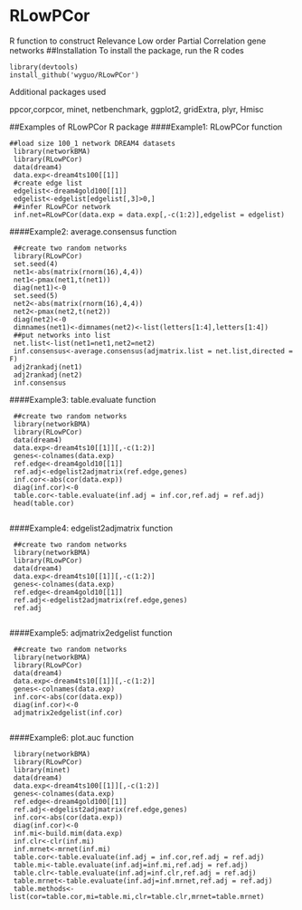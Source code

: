 # RLowPCor
R function to construct Relevance Low order Partial Correlation gene networks
##Installation
To install the package, run the R codes
```{r}
library(devtools)
install_github('wyguo/RLowPCor')
```
Additional packages used

ppcor,corpcor, minet, netbenchmark, ggplot2, gridExtra, plyr, Hmisc

##Examples of RLowPCor R package
####Example1: RLowPCor function
```{r,cache=T,include=T,message='hide',warning=F,eval=F}
##load size 100_1 network DREAM4 datasets
 library(networkBMA)
 library(RLowPCor)
 data(dream4)
 data.exp<-dream4ts100[[1]]
 #create edge list
 edgelist<-dream4gold100[[1]]
 edgelist<-edgelist[edgelist[,3]>0,]
 ##infer RLowPCor network
 inf.net=RLowPCor(data.exp = data.exp[,-c(1:2)],edgelist = edgelist)

```

####Example2: average.consensus function
```{r,cache=T,include=T,message='hide',warning=F}
 ##create two random networks
 library(RLowPCor)
 set.seed(4)
 net1<-abs(matrix(rnorm(16),4,4))
 net1<-pmax(net1,t(net1))
 diag(net1)<-0
 set.seed(5)
 net2<-abs(matrix(rnorm(16),4,4))
 net2<-pmax(net2,t(net2))
 diag(net2)<-0
 dimnames(net1)<-dimnames(net2)<-list(letters[1:4],letters[1:4])
 ##put networks into list
 net.list<-list(net1=net1,net2=net2)
 inf.consensus<-average.consensus(adjmatrix.list = net.list,directed = F)
 adj2rankadj(net1)
 adj2rankadj(net2)
 inf.consensus
```

####Example3: table.evaluate function
```{r,cache=T,include=T,message='hide',warning=F}
 ##create two random networks
 library(networkBMA)
 library(RLowPCor)
 data(dream4)
 data.exp<-dream4ts10[[1]][,-c(1:2)]
 genes<-colnames(data.exp)
 ref.edge<-dream4gold10[[1]]
 ref.adj<-edgelist2adjmatrix(ref.edge,genes)
 inf.cor<-abs(cor(data.exp))
 diag(inf.cor)<-0
 table.cor<-table.evaluate(inf.adj = inf.cor,ref.adj = ref.adj)
 head(table.cor)
 
```
####Example4: edgelist2adjmatrix function
```{r,cache=T,include=T,message='hide',warning=F}
 ##create two random networks
 library(networkBMA)
 library(RLowPCor)
 data(dream4)
 data.exp<-dream4ts10[[1]][,-c(1:2)]
 genes<-colnames(data.exp)
 ref.edge<-dream4gold10[[1]]
 ref.adj<-edgelist2adjmatrix(ref.edge,genes)
 ref.adj
 
```


####Example5: adjmatrix2edgelist function
```{r,cache=T,include=T,message='hide',warning=F}
 ##create two random networks
 library(networkBMA)
 library(RLowPCor)
 data(dream4)
 data.exp<-dream4ts10[[1]][,-c(1:2)]
 genes<-colnames(data.exp)
 inf.cor<-abs(cor(data.exp))
 diag(inf.cor)<-0
 adjmatrix2edgelist(inf.cor)
 
```

####Example6: plot.auc function
```{r,cache=T,include=T,message='hide',warning=F}
 library(networkBMA)
 library(RLowPCor)
 library(minet)
 data(dream4)
 data.exp<-dream4ts100[[1]][,-c(1:2)]
 genes<-colnames(data.exp)
 ref.edge<-dream4gold100[[1]]
 ref.adj<-edgelist2adjmatrix(ref.edge,genes)
 inf.cor<-abs(cor(data.exp))
 diag(inf.cor)<-0
 inf.mi<-build.mim(data.exp)
 inf.clr<-clr(inf.mi)
 inf.mrnet<-mrnet(inf.mi)
 table.cor<-table.evaluate(inf.adj = inf.cor,ref.adj = ref.adj)
 table.mi<-table.evaluate(inf.adj=inf.mi,ref.adj = ref.adj)
 table.clr<-table.evaluate(inf.adj=inf.clr,ref.adj = ref.adj)
 table.mrnet<-table.evaluate(inf.adj=inf.mrnet,ref.adj = ref.adj)
 table.methods<-list(cor=table.cor,mi=table.mi,clr=table.clr,mrnet=table.mrnet)
```
